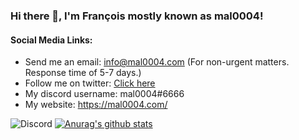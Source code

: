 ### Hi there 👋, I'm François mostly known as mal0004! 

 #### Social Media Links: 
 
- Send me an email: info@mal0004.com (For non-urgent matters. Response time of 5-7 days.) 
- Follow me on twitter: [Click here](https://twitter.com/mal0004_)
- My discord username: mal0004#6666
- My website: https://mal0004.com/


<!--
**mal0004/mal0004** is a ✨ _special_ ✨ repository because its `README.md` (this file) appears on your GitHub profile.

Here are some ideas to get you started:

- 🔭 I’m currently working on ...
- 🌱 I’m currently learning ...
- 👯 I’m looking to collaborate on ...
- 🤔 I’m looking for help with ...
- 💬 Ask me about ...
- 📫 How to reach me: 
- 😄 Pronouns: ...
- ⚡ Fun fact: ...
-->

![Discord](https://discord.c99.nl/widget/theme-1/287982988438929418.png)
[![Anurag's github stats](https://github-readme-stats.vercel.app/api?username=mal0004)](https://github.com/anuraghazra/github-readme-stats)
